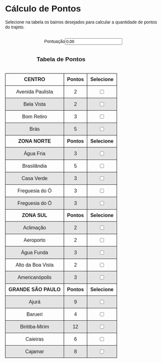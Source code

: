 <html lang="en">

<head>
    <meta charset="UTF-8">
    <meta nome="viewport" content="width=device=width, initial-scale=1.0">
     <title>Controle de Pontuação</title>

   <style>
         body{
             font-family: Arial, Helvetica, sans-serif;
         }
         table{
             border-collapse: collapse;
         }
         caption {
            font-size: 1.2em;
            font-weight: bolder;
            padding: 20px;
         }

         th, td{
             border: 1px solid black;
             padding: 10px;
         }
         tr:nth-child(even){
             background-color: rgb(228, 228, 228);
         }

         div#container{
             overflow-x: auto ;
         }
      
   </style>

</head> 




<body>

   <h1>Cálculo de Pontos</h1>
   <p>Selecione na tabela os bairros desejados para calcular a quantidade de pontos do trajeto. </p> 

  
   <div id="container">
     <table>
        <caption>Tabela de Pontos</caption>
    <thead>
        <tr><!--Grupo 1 -->
            <th><center>CENTRO</center></th>
            <th>Pontos</th> 
            <th>Selecione</th> 
        </tr>
   </thead>

 <tbody>

<!--Itens listado na tabela de bairros-->
   <tr>
      <td><center>Avenida Paulista</center></td>
      <td><center>2</center></td>
      <td><center><label> <input type="checkbox" name="ch[]" value="2" /></label></center></td>
   </tr>

   <tr>
      <td><center>Bela Vista</center></td>
      <td><center>2</center></td>
      <td><center><label> <input type="checkbox" name="ch[]" value="2" /></label></center></td>
   </tr>

   <tr>
      <td><center>Bom Retiro</center></td>
      <td><center>3</center></td>
      <td><center><label> <input type="checkbox" name="ch[]" value="3" /></label></center></td>
   </tr>

   <tr>
      <td><center>Brás</center></td>
      <td><center>5</center></td>
      <td><center><label> <input type="checkbox" name="ch[]" value="5" /></label></center></td>
   </tr>

   <tr><!--Grupo 2 -->
      <th><center>ZONA NORTE</center></th>
      <th>Pontos</th> 
      <th>Selecione</th> 
   </tr>
   
   <tr>
      <td><center>Água Fria</center></td>
      <td><center>3</center></td>
      <td><center><label> <input type="checkbox" name="ch[]" value="3" /></label></center></td>
   </tr>

   <tr>
      <td><center>Brasilândia</center></td>
      <td><center>5</center></td>
      <td><center><label> <input type="checkbox" name="ch[]" value="5" /></label></center></td>
   </tr>

   <tr>
      <td><center>Casa Verde</center></td>
      <td><center>3</center></td>
      <td><center><label> <input type="checkbox" name="ch[]" value="3" /></label></center></td>
   </tr>

   <tr>
      <td><center>Freguesia do Ó</center></td>
      <td><center>3</center></td>
      <td><center><label> <input type="checkbox" name="ch[]" value="3" /></label></center></td>
   </tr>
   
   <tr>
      <td><center>Freguesia do Ó</center></td>
      <td><center>3</center></td>
      <td><center><label> <input type="checkbox" name="ch[]" value="3" /></label></center></td>
   </tr>

 <tr><!--Grupo 3 -->
      <th><center>ZONA SUL</center></th>
      <th>Pontos</th> 
      <th>Selecione</th> 
   </tr>
   
   <tr>
      <td><center>Aclimação</center></td>
      <td><center>2</center></td>
      <td><center><label> <input type="checkbox" name="ch[]" value="2" /></label></center></td>
   </tr>

   <tr>
      <td><center>Aeroporto</center></td>
      <td><center>2</center></td>
      <td><center><label> <input type="checkbox" name="ch[]" value="2" /></label></center></td>
   </tr>

   <tr>
      <td><center>Água Funda</center></td>
      <td><center>3</center></td>
      <td><center><label> <input type="checkbox" name="ch[]" value="3" /></label></center></td>
   </tr>

   <tr>
      <td><center>Alto da Boa Vista</center></td>
      <td><center>2</center></td>
      <td><center><label> <input type="checkbox" name="ch[]" value="2" /></label></center></td>
   </tr>
   
   <tr>
      <td><center>Americanópolis</center></td>
      <td><center>3</center></td>
      <td><center><label> <input type="checkbox" name="ch[]" value="3" /></label></center></td>
   </tr>

   <tr><!--Grupo 4 -->
      <th><center>GRANDE SÃO PAULO</center></th>
      <th>Pontos</th> 
      <th>Selecione</th> 
   </tr>
   
   <tr>
      <td><center>Ajurá</center></td>
      <td><center>9</center></td>
      <td><center><label> <input type="checkbox" name="ch[]" value="9" /></label></center></td>
   </tr>

   <tr>
      <td><center>Barueri</center></td>
      <td><center>4</center></td>
      <td><center><label> <input type="checkbox" name="ch[]" value="4" /></label></center></td>
   </tr>

   <tr>
      <td><center>Biritiba-Mirim</center></td>
      <td><center>12</center></td>
      <td><center><label> <input type="checkbox" name="ch[]" value="12" /></label></center></td>
   </tr>

   <tr>
      <td><center>Caieiras</center></td>
      <td><center>6</center></td>
      <td><center><label> <input type="checkbox" name="ch[]" value="6" /></label></center></td>
   </tr>
   
   <tr>
      <td><center>Cajamar</center></td>
      <td><center>8</center></td>
      <td><center><label> <input type="checkbox" name="ch[]" value="8" /></label></center></td>
   </tr>
     
<!--Excluir o "R$" do value=!!R$ 0,00 da linha LABEL antes do script e "R$$" do  result.value = "!!R$ " + String(result).formatMoney();-->

   <label><center>Pontuação<input type="text" name="result" id="result" value="0,00 " /></center></label>


<!--Script checa se a caixa está selecionada, se sim, soma os valores, senão, subtrai o valor-->
   <script>
            String.prototype.formatMoney = function() {
                var v = this;
            
                if(v.indexOf('.') === -1) {
                    v = v.replace(/([\d]+)/, "$1,00");
                }
            
                v = v.replace(/([\d]+)\.([\d]{1})$/, "$1,$20");
                v = v.replace(/([\d]+)\.([\d]{2})$/, "$1,$2");
                v = v.replace(/([\d]+)([\d]{3}),([\d]{2})$/, "$1.$2,$3");
            
                return v;
            };
            String.prototype.toFloat = function() {
                var v = this;
            
                if (!v) return 0;
                return parseFloat(v.replace(/[\D]+/g, '' ).replace(/([\d]+)(\d{2})$/, "$1.$2"));
            };
            (function(){
                "use strict";
            
                var $chs = document.querySelectorAll('input[name="ch[]"]'),
                    $result = document.getElementById('result'),
                    chsArray = Array.prototype.slice.call($chs);
            
                chsArray.forEach(function(element, index, array){
                    element.addEventListener("click", function(){
                        var v = this.value,
                            result = 0;
                        v = v.toFloat();
            
                        if (this.checked === true) {
                            result = $result.value.toFloat() + parseFloat(v);
                        } else {
                            result = $result.value.toFloat() - parseFloat(v);
                        }
                        
                      $result.value = " " + String(result).formatMoney();
          
                    });
                });
                  
            }());

    </script>
  </tbody>
 </table>
</div>
  
</body>
</html>
